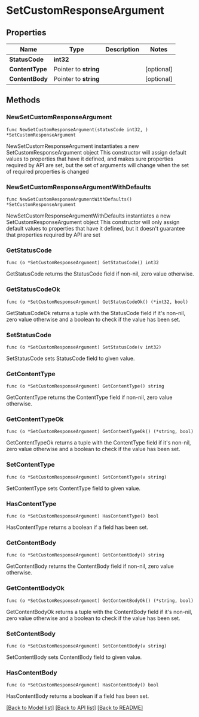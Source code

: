 # SetCustomResponseArgument

## Properties

Name | Type | Description | Notes
------------ | ------------- | ------------- | -------------
**StatusCode** | **int32** |  | 
**ContentType** | Pointer to **string** |  | [optional] 
**ContentBody** | Pointer to **string** |  | [optional] 

## Methods

### NewSetCustomResponseArgument

`func NewSetCustomResponseArgument(statusCode int32, ) *SetCustomResponseArgument`

NewSetCustomResponseArgument instantiates a new SetCustomResponseArgument object
This constructor will assign default values to properties that have it defined,
and makes sure properties required by API are set, but the set of arguments
will change when the set of required properties is changed

### NewSetCustomResponseArgumentWithDefaults

`func NewSetCustomResponseArgumentWithDefaults() *SetCustomResponseArgument`

NewSetCustomResponseArgumentWithDefaults instantiates a new SetCustomResponseArgument object
This constructor will only assign default values to properties that have it defined,
but it doesn't guarantee that properties required by API are set

### GetStatusCode

`func (o *SetCustomResponseArgument) GetStatusCode() int32`

GetStatusCode returns the StatusCode field if non-nil, zero value otherwise.

### GetStatusCodeOk

`func (o *SetCustomResponseArgument) GetStatusCodeOk() (*int32, bool)`

GetStatusCodeOk returns a tuple with the StatusCode field if it's non-nil, zero value otherwise
and a boolean to check if the value has been set.

### SetStatusCode

`func (o *SetCustomResponseArgument) SetStatusCode(v int32)`

SetStatusCode sets StatusCode field to given value.


### GetContentType

`func (o *SetCustomResponseArgument) GetContentType() string`

GetContentType returns the ContentType field if non-nil, zero value otherwise.

### GetContentTypeOk

`func (o *SetCustomResponseArgument) GetContentTypeOk() (*string, bool)`

GetContentTypeOk returns a tuple with the ContentType field if it's non-nil, zero value otherwise
and a boolean to check if the value has been set.

### SetContentType

`func (o *SetCustomResponseArgument) SetContentType(v string)`

SetContentType sets ContentType field to given value.

### HasContentType

`func (o *SetCustomResponseArgument) HasContentType() bool`

HasContentType returns a boolean if a field has been set.

### GetContentBody

`func (o *SetCustomResponseArgument) GetContentBody() string`

GetContentBody returns the ContentBody field if non-nil, zero value otherwise.

### GetContentBodyOk

`func (o *SetCustomResponseArgument) GetContentBodyOk() (*string, bool)`

GetContentBodyOk returns a tuple with the ContentBody field if it's non-nil, zero value otherwise
and a boolean to check if the value has been set.

### SetContentBody

`func (o *SetCustomResponseArgument) SetContentBody(v string)`

SetContentBody sets ContentBody field to given value.

### HasContentBody

`func (o *SetCustomResponseArgument) HasContentBody() bool`

HasContentBody returns a boolean if a field has been set.


[[Back to Model list]](../README.md#documentation-for-models) [[Back to API list]](../README.md#documentation-for-api-endpoints) [[Back to README]](../README.md)


